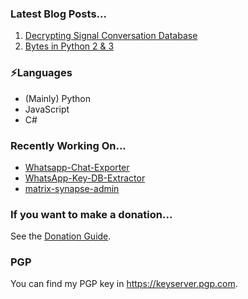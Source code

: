 ### Latest Blog Posts...
1. [Decrypting Signal Conversation Database](202107/151300-Decrypting-Signal-Conversation-Database.md)
2. [Bytes in Python 2 & 3](202102/162129-Bytes-In-Python.md)

### ⚡Languages
* (Mainly) Python
* JavaScript
* C#

### Recently Working On...
* [Whatsapp-Chat-Exporter](https://github.com/KnugiHK/Whatsapp-Chat-Exporter)
* [WhatsApp-Key-DB-Extractor](https://github.com/KnugiHK/WhatsApp-Key-DB-Extractor)
* [matrix-synapse-admin](https://github.com/KnugiHK/synapse-admin-api-python)

### If you want to make a donation...
See the [Donation Guide](https://github.com/KnugiHK/KnugiHK/blob/master/DONATE.md).

### PGP
You can find my PGP key in https://keyserver.pgp.com.
